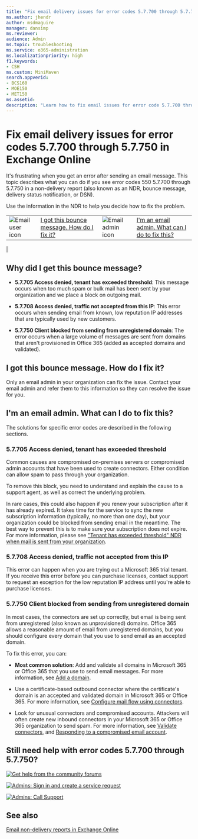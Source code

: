 ```yaml
---
title: "Fix email delivery issues for error codes 5.7.700 through 5.7.750 in Exchange Online"
ms.author: jhendr
author: msdmaguire
manager: dansimp
ms.reviewer: 
audience: Admin
ms.topic: troubleshooting
ms.service: o365-administration
ms.localizationpriority: high
f1.keywords:
- CSH
ms.custom: MiniMaven
search.appverid:
- BCS160
- MOE150
- MET150
ms.assetid: 
description: "Learn how to fix email issues for error code 5.7.700 through 5.7.750 in Exchange Online."
---
```


# Fix email delivery issues for error codes 5.7.700 through 5.7.750 in Exchange Online

It's frustrating when you get an error after sending an email message. This topic describes what you can do if you see error codes 550 5.7.700 through 5.7.750 in a non-delivery report (also known as an NDR, bounce message, delivery status notification, or DSN).

Use the information in the NDR to help you decide how to fix the problem.

|||||
|---|---|---|---|
|![Email user icon](../../media/31425afd-41a9-435e-aa85-6886277c369b.png)|[I got this bounce message. How do I fix it?](#i-got-this-bounce-message-how-do-i-fix-it)|![Email admin icon](../../media/3d4c569e-b819-4a29-86b1-4b9619cf2acf.png)|[I'm an email admin. What can I do to fix this?](#im-an-email-admin-what-can-i-do-to-fix-this)|
|

## Why did I get this bounce message?

- **5.7.705 Access denied, tenant has exceeded threshold**: This message occurs when too much spam or bulk mail has been sent by your organization and we place a block on outgoing mail.

- **5.7.708 Access denied, traffic not accepted from this IP**: This error occurs when sending email from known, low reputation IP addresses that are typically used by new customers.

- **5.7.750 Client blocked from sending from unregistered domain**: The error occurs when a large volume of messages are sent from domains that aren't provisioned in Office 365 (added as accepted domains and validated).

## I got this bounce message. How do I fix it?

Only an email admin in your organization can fix the issue. Contact your email admin and refer them to this information so they can resolve the issue for you.

## I'm an email admin. What can I do to fix this?

The solutions for specific error codes are described in the following sections.

### 5.7.705 Access denied, tenant has exceeded threshold

Common causes are compromised on-premises servers or compromised admin accounts that have been used to create connectors. Either condition can allow spam to pass through your organization.

To remove this block, you need to understand and explain the cause to a support agent, as well as correct the underlying problem.

In rare cases, this could also happen if you renew your subscription after it has already expired. It takes time for the service to sync the new subscription information (typically, no more than one day), but your organization could be blocked from sending email in the meantime. The best way to prevent this is to make sure your subscription does not expire. For more information, please see ["Tenant has exceeded threshold" NDR when mail is sent from your organization](/office365/troubleshoot/antispam/tenant-has-exceeded-threshold).

### 5.7.708 Access denied, traffic not accepted from this IP

This error can happen when you are trying out a Microsoft 365 trial tenant. If you receive this error before you can purchase licenses, contact support to request an exception for the low reputation IP address until you're able to purchase licenses.

### 5.7.750 Client blocked from sending from unregistered domain

In most cases, the connectors are set up correctly, but email is being sent from unregistered (also known as unprovisioned) domains. Office 365 allows a reasonable amount of email from unregistered domains, but you should configure every domain that you use to send email as an accepted domain.

To fix this error, you can:

- **Most common solution**: Add and validate all domains in Microsoft 365 or Office 365 that you use to send email messages. For more information, see [Add a domain](/microsoft-365/admin/setup/add-domain).

- Use a certificate-based outbound connector where the certificate's domain is an accepted and validated domain in Microsoft 365 or Office 365. For more information, see [Configure mail flow using connectors](../use-connectors-to-configure-mail-flow/use-connectors-to-configure-mail-flow.md).

- Look for unusual connectors and compromised accounts. Attackers will often create new inbound connectors in your Microsoft 365 or Office 365 organization to send spam. For more information, see [Validate connectors](../use-connectors-to-configure-mail-flow/validate-connectors.md), and [Responding to a compromised email account](/microsoft-365/security/office-365-security/responding-to-a-compromised-email-account).

## Still need help with error codes 5.7.700 through 5.7.750?

[![Get help from the community forums](../../media/12a746cc-184b-4288-908c-f718ce9c4ba5.png)](https://answers.microsoft.com/)

[![Admins: Sign in and create a service request](../../media/10862798-181d-47a5-ae4f-3f8d5a2874d4.png)](https://admin.microsoft.com/AdminPortal/Home#/support)

[![Admins: Call Support](../../media/9f262e67-e8c9-4fc0-85c2-b3f4cfbc064e.png)](/microsoft-365/Admin/contact-support-for-business-products)

## See also

[Email non-delivery reports in Exchange Online](non-delivery-reports-in-exchange-online.md)
